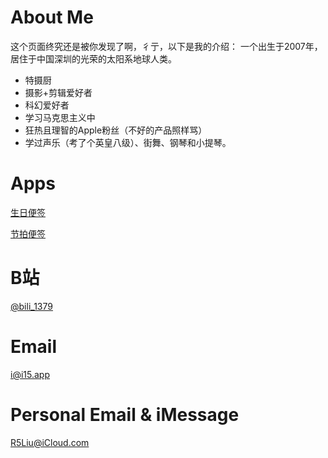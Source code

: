 # About Me

这个页面终究还是被你发现了啊，彳亍，以下是我的介绍：
一个出生于2007年，居住于中国深圳的光荣的太阳系地球人类。

+ 特摄厨
+ 摄影+剪辑爱好者
+ 科幻爱好者
+ 学习马克思主义中
+ 狂热且理智的Apple粉丝（不好的产品照样骂）
+ 学过声乐（考了个英皇八级）、街舞、钢琴和小提琴。

# Apps

[生日便签](https://apps.apple.com/app/id1499441985)

[节拍便签](https://apps.apple.com/app/id1566854024)

# B站
[@bili_1379](https://space.bilibili.com/477468459)

# Email
[i@i15.app](mailto:rrrrrlcd<i@i15.app>)

# Personal Email & iMessage
[R5Liu@iCloud.com](mailto:rrrrrlcd<r5liu@icloud.com>)
